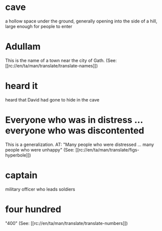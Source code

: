 # cave

a hollow space under the ground, generally opening into the side of a hill, large enough for people to enter

# Adullam

This is the name of a town near the city of Gath. (See: [[rc://en/ta/man/translate/translate-names]])

# heard it

heard that David had gone to hide in the cave

# Everyone who was in distress ... everyone who was discontented

This is a generalization. AT: "Many people who were distressed ... many people who were unhappy" (See: [[rc://en/ta/man/translate/figs-hyperbole]])

# captain

military officer who leads soldiers

# four hundred

"400" (See: [[rc://en/ta/man/translate/translate-numbers]])